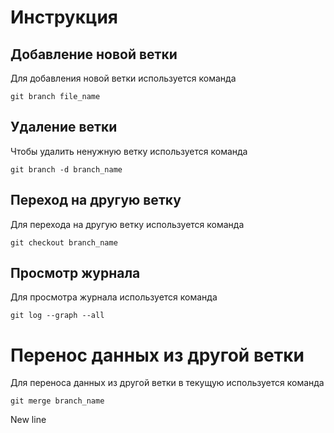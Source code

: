 
# Инструкция

## Добавление новой ветки

Для добавления новой ветки используется команда 
```
git branch file_name
```

## Удаление ветки

Чтобы удалить ненужную ветку используется команда 
```
git branch -d branch_name
```

## Переход на другую ветку

Для перехода на другую ветку используется команда 
```
git checkout branch_name
```

## Просмотр журнала

Для просмотра журнала используется команда 
```
git log --graph --all
```
  
# Перенос данных из другой ветки

Для переноса данных из другой ветки в текущую используется команда 
```
git merge branch_name
```
New line


